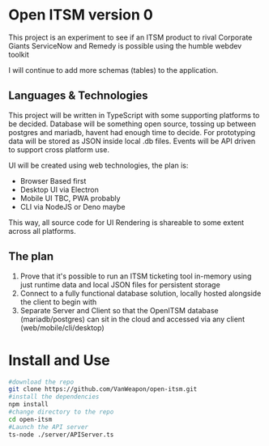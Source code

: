 # Open ITSM version 0

This project is an experiment to see if an ITSM product to rival Corporate Giants ServiceNow and Remedy is possible using the humble webdev toolkit

I will continue to add more schemas (tables) to the application.

## Languages & Technologies

This project will be written in TypeScript with some supporting platforms to be decided.
Database will be something open source, tossing up between postgres and mariadb, havent had enough time to decide.
For prototyping data will be stored as JSON inside local .db files.
Events will be API driven to support cross platform use.

UI will be created using web technologies, the plan is:

-   Browser Based first
-   Desktop UI via Electron
-   Mobile UI TBC, PWA probably
-   CLI via NodeJS or Deno maybe

This way, all source code for UI Rendering is shareable to some extent across all platforms.

## The plan

1. Prove that it's possible to run an ITSM ticketing tool in-memory using just runtime data and local JSON files for persistent storage
2. Connect to a fully functional database solution, locally hosted alongside the client to begin with
3. Separate Server and Client so that the OpenITSM database (mariadb/postgres) can sit in the cloud and accessed via any client (web/mobile/cli/desktop)

# Install and Use

```bash
#download the repo
git clone https://github.com/VanWeapon/open-itsm.git
#install the dependencies
npm install
#change directory to the repo
cd open-itsm
#Launch the API server
ts-node ./server/APIServer.ts
```
